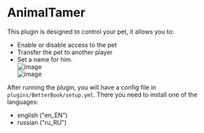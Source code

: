 # AnimalTamer 
This plugin is designed to control your pet, it allows you to:  
* Enable or disable access to the pet
* Transfer the pet to another player
* Set a name for him.    
![image](https://user-images.githubusercontent.com/55106456/119277934-a9e1f580-bc22-11eb-9170-7d44e53775b9.png)  
![image](https://user-images.githubusercontent.com/55106456/119277943-b403f400-bc22-11eb-9088-56c4f52d82b3.png)   

After running the plugin, you will have a config file in `plugins/BetterBook/setup.yml`. There you need to install one of the languages:  
- english ("en_EN") 
- russian ("ru_RU")
